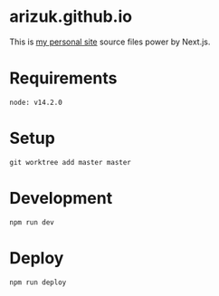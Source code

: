 # arizuk.github.io
This is [my personal site](https://arizuk.github.io/) source files power by Next.js.

# Requirements

```
node: v14.2.0
```

# Setup

```
git worktree add master master
```

# Development

```
npm run dev
```

# Deploy

```
npm run deploy
```
